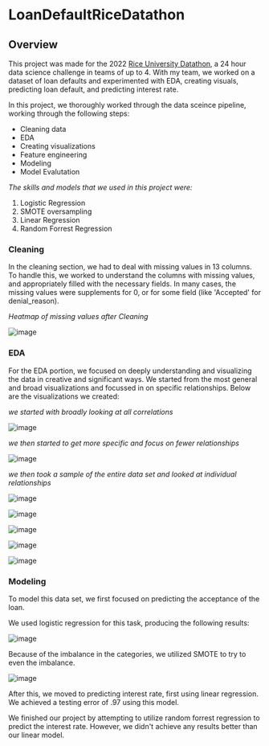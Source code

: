 # LoanDefaultRiceDatathon
## Overview
This project was made for the 2022 [Rice University Datathon](https://datathon.rice.edu), a 24 hour data science challenge in teams of up to 4. With my team, we worked on a dataset of loan defaults and experimented with EDA, creating visuals, predicting loan default, and predicting interest rate.

In this project, we thoroughly worked through the data sceince pipeline, working through the following steps: 
- Cleaning data
- EDA
- Creating visualizations
- Feature engineering
- Modeling
- Model Evalutation

*The skills and models that we used in this project were:*
1. Logistic Regression
2. SMOTE oversampling
3. Linear Regression
4. Random Forrest Regression

### Cleaning
In the cleaning section, we had to deal with missing values in 13 columns. To handle this, we worked to understand the columns with missing values, and appropriately filled with the necessary fields. In many cases, the missing values were supplements for 0, or for some field (like 'Accepted' for denial_reason).

*Heatmap of missing values after Cleaning*


![image](https://user-images.githubusercontent.com/98669438/192009920-79a3b5ea-0ca0-4ffb-88c4-df07f14b490b.png)

### EDA
For the EDA portion, we focused on deeply understanding and visualizing the data in creative and significant ways. We started from the most general and broad visualizations and focussed in on specific relationships. Below are the visualizations we created:

*we started with broadly looking at all correlations*

![image](https://user-images.githubusercontent.com/98669438/192011270-3403b70d-4eef-482f-88f8-c3c41a7c8d7a.png)

*we then started to get more specific and focus on fewer relationships*

![image](https://user-images.githubusercontent.com/98669438/192011345-2cf90af2-62d8-4b8b-a3a2-e4c6eeef18e4.png)

*we then took a sample of the entire data set and looked at individual relationships*

![image](https://user-images.githubusercontent.com/98669438/192011748-67135abc-1242-4374-aa26-d87fe2ce28ba.png)

![image](https://user-images.githubusercontent.com/98669438/192011787-4d6faedf-8be5-41cf-b464-1530acc1367a.png)

![image](https://user-images.githubusercontent.com/98669438/192011886-6507a2b7-7dfd-46da-95fc-f6ebd9915431.png)

![image](https://user-images.githubusercontent.com/98669438/192011837-0f2dd48a-6d55-4980-9bc1-03a40c1aea7a.png)

![image](https://user-images.githubusercontent.com/98669438/192011977-1c7d6fa0-c071-4041-be2d-2fd46936224e.png)

### Modeling

To model this data set, we first focused on predicting the acceptance of the loan. 

We used logistic regression for this task, producing the following results:

![image](https://user-images.githubusercontent.com/98669438/192063927-62c71f13-e7ef-4203-bb83-aa4bbde4128c.png)

Because of the imbalance in the categories, we utilized SMOTE to try to even the imbalance.

![image](https://user-images.githubusercontent.com/98669438/192064497-1688b41c-1e3e-493e-95f1-449d19112438.png)

After this, we moved to predicting interest rate, first using linear regression. We achieved a testing error of .97 using this model. 

We finished our project by attempting to utilize random forrest regression to predict the interest rate. However, we didn't achieve any results better than our linear model.





